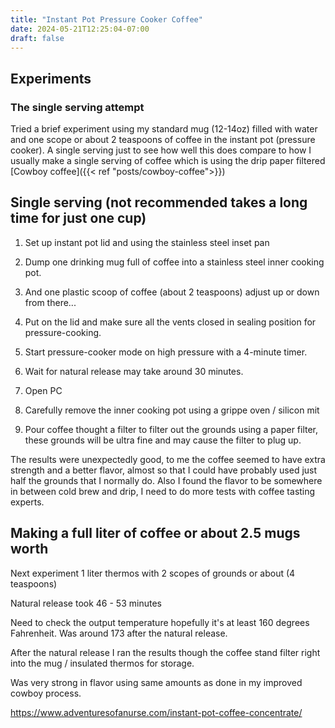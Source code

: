 ```yaml
---
title: "Instant Pot Pressure Cooker Coffee"
date: 2024-05-21T12:25:04-07:00
draft: false
---
```


## Experiments  

### The single serving attempt
Tried a brief experiment using my standard  mug (12-14oz) filled with water and one scope or about 2 teaspoons of coffee in the instant pot (pressure cooker). A single serving just to see how well this does compare to how I usually make a single serving of coffee which is using the drip paper filtered [Cowboy coffee]({{< ref "posts/cowboy-coffee">}})


## Single serving (not recommended takes a long time for just one cup)

1. Set up instant pot lid and using the stainless steel inset pan

2. Dump one drinking mug full of coffee into a stainless steel inner cooking pot.
3. And one plastic scoop of coffee (about 2 teaspoons) adjust up or down from there...
4. Put on the lid and make sure all the vents closed in sealing position for pressure-cooking.
5. Start pressure-cooker mode on high pressure with a 4-minute timer.
6. Wait for natural release may take around 30 minutes. 
7. Open PC 
8. Carefully remove the inner cooking pot using a grippe oven / silicon mit 
8. Pour coffee thought a filter to filter out the grounds using a paper filter, these grounds will be ultra fine and may cause the filter to plug up.

The results were unexpectedly good, to me the coffee seemed to have extra strength and a better flavor,
almost so that I could have probably used just half the grounds that I normally do. Also I found the flavor to be somewhere in between cold brew and drip, I need to do more tests with coffee tasting experts.


## Making a full liter of coffee or about 2.5 mugs worth 

Next experiment 1 liter thermos with 2 scopes of grounds or about (4 teaspoons)

Natural release took 46 - 53 minutes

Need to check the output temperature hopefully it's at least 160 degrees Fahrenheit. Was around 173 after the natural release.

After the natural release I ran the results though the coffee stand filter right into the mug / insulated thermos for  storage.

Was very strong in flavor using same amounts as done in my improved cowboy process.

https://www.adventuresofanurse.com/instant-pot-coffee-concentrate/